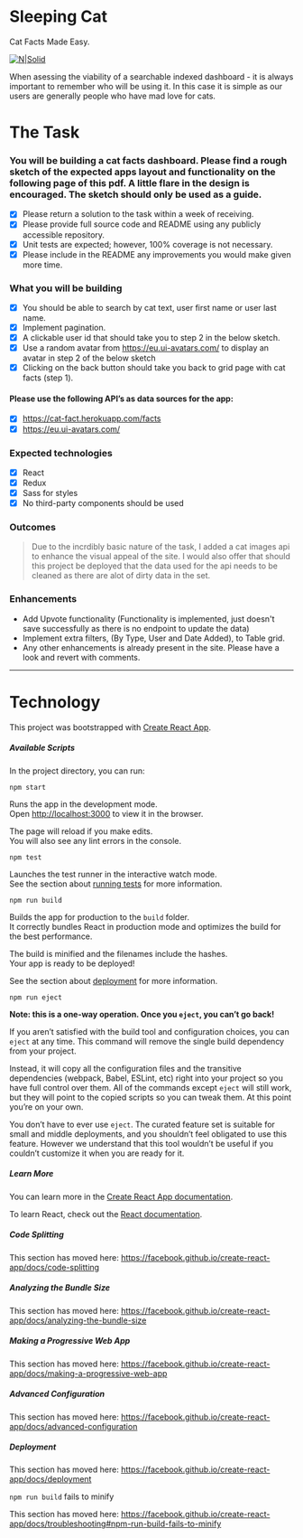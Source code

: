 # Sleeping Cat
Cat Facts Made Easy.

[![N|Solid](https://outstanding-pickle.surge.sh/logo192.png)](https://outstanding-pickle.surge.sh/)

When asessing the viability of a searchable indexed dashboard - it is always important to remember who will be using it. In this case it is simple as our users are generally people who have mad love for cats.


# The Task
### You will be building a cat facts dashboard. Please find a rough sketch of the expected apps layout and functionality on the following page of this pdf. A little flare in the design is encouraged. The sketch should only be used as a guide.
- [x] Please return a solution to the task within a week of receiving.
- [x] Please provide full source code and README using any publicly accessible repository.
- [x] Unit tests are expected; however, 100% coverage is not necessary.
- [x] Please include in the README any improvements you would make given more time.

### What you will be building
- [x] You should be able to search by cat text, user first name or user last name.
- [x] Implement pagination.
- [x] A clickable user id that should take you to step 2 in the below sketch.
- [x] Use a random avatar from https://eu.ui-avatars.com/ to display an avatar in step 2 of
the below sketch
- [x] Clicking on the back button should take you back to grid page with cat facts (step 1).

#### Please use the following API’s as data sources for the app:
- [x] https://cat-fact.herokuapp.com/facts
- [x] https://eu.ui-avatars.com/

### Expected technologies
- [x] React
- [x] Redux
- [x] Sass for styles
- [x] No third-party components should be used

### Outcomes
>  Due to the incrdibly basic nature of the task, I added a cat images api to enhance the visual appeal of the site.
> I would also offer that should this project be deployed that the data used for the api needs to be cleaned as there are alot of dirty data in the set.

### Enhancements
  - Add Upvote functionality (Functionality is implemented, just doesn't save successfully as there is no endpoint to update the data)
  - Implement extra filters, (By Type, User and Date Added), to Table grid.
  - Any other enhancements is already present in the site. Please have a look and revert with comments.
  

---


# Technology
This project was bootstrapped with [Create React App](https://github.com/facebook/create-react-app).

##### Available Scripts

In the project directory, you can run:

`npm start`

Runs the app in the development mode.<br />
Open [http://localhost:3000](http://localhost:3000) to view it in the browser.

The page will reload if you make edits.<br />
You will also see any lint errors in the console.

`npm test`

Launches the test runner in the interactive watch mode.<br />
See the section about [running tests](https://facebook.github.io/create-react-app/docs/running-tests) for more information.

`npm run build`

Builds the app for production to the `build` folder.<br />
It correctly bundles React in production mode and optimizes the build for the best performance.

The build is minified and the filenames include the hashes.<br />
Your app is ready to be deployed!

See the section about [deployment](https://facebook.github.io/create-react-app/docs/deployment) for more information.

`npm run eject`

**Note: this is a one-way operation. Once you `eject`, you can’t go back!**

If you aren’t satisfied with the build tool and configuration choices, you can `eject` at any time. This command will remove the single build dependency from your project.

Instead, it will copy all the configuration files and the transitive dependencies (webpack, Babel, ESLint, etc) right into your project so you have full control over them. All of the commands except `eject` will still work, but they will point to the copied scripts so you can tweak them. At this point you’re on your own.

You don’t have to ever use `eject`. The curated feature set is suitable for small and middle deployments, and you shouldn’t feel obligated to use this feature. However we understand that this tool wouldn’t be useful if you couldn’t customize it when you are ready for it.

##### Learn More

You can learn more in the [Create React App documentation](https://facebook.github.io/create-react-app/docs/getting-started).

To learn React, check out the [React documentation](https://reactjs.org/).

##### Code Splitting

This section has moved here: https://facebook.github.io/create-react-app/docs/code-splitting

##### Analyzing the Bundle Size

This section has moved here: https://facebook.github.io/create-react-app/docs/analyzing-the-bundle-size

##### Making a Progressive Web App

This section has moved here: https://facebook.github.io/create-react-app/docs/making-a-progressive-web-app

##### Advanced Configuration

This section has moved here: https://facebook.github.io/create-react-app/docs/advanced-configuration

##### Deployment

This section has moved here: https://facebook.github.io/create-react-app/docs/deployment

`npm run build` fails to minify

This section has moved here: https://facebook.github.io/create-react-app/docs/troubleshooting#npm-run-build-fails-to-minify
